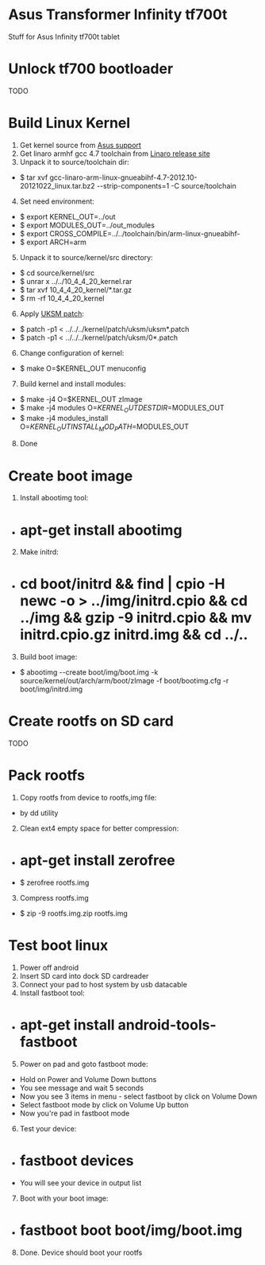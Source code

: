 Asus Transformer Infinity tf700t
================================

Stuff for Asus Infinity tf700t tablet

# Unlock tf700 bootloader
TODO

# Build Linux Kernel
1. Get kernel source from [Asus support](http://support.asus.com/Download.aspx?SLanguage=en&m=ASUS+Transformer+Pad+Infinity+TF700T&p=28&s=1)
2. Get linaro armhf gcc 4.7 toolchain from [Linaro release site](http://www.linaro.org/downloads/)
3. Unpack it to source/toolchain dir:
  * $ tar xvf gcc-linaro-arm-linux-gnueabihf-4.7-2012.10-20121022_linux.tar.bz2 --strip-components=1 -C source/toolchain
4. Set need environment:
  * $ export KERNEL_OUT=../out
  * $ export MODULES_OUT=../out_modules
  * $ export CROSS_COMPILE=../../toolchain/bin/arm-linux-gnueabihf-
  * $ export ARCH=arm
5. Unpack it to source/kernel/src directory:
  * $ cd source/kernel/src
  * $ unrar x ../../10_4_4_20_kernel.rar
  * $ tar xvf 10_4_4_20_kernel/*.tar.gz
  * $ rm -rf 10_4_4_20_kernel
6. Apply [UKSM patch](http://kerneldedup.org/projects/uksm/download/):
  * $ patch -p1 < ../../../kernel/patch/uksm/uksm*.patch
  * $ patch -p1 < ../../../kernel/patch/uksm/0*.patch
6. Change configuration of kernel:
  * $ make O=$KERNEL_OUT menuconfig
7. Build kernel and install modules:
  * $ make -j4 O=$KERNEL_OUT zImage
  * $ make -j4 modules O=$KERNEL_OUT DESTDIR=$MODULES_OUT
  * $ make -j4 modules_install O=$KERNEL_OUT INSTALL_MOD_PATH=$MODULES_OUT
8. Done

# Create boot image
1. Install abootimg tool:
  * # apt-get install abootimg
2. Make initrd:
  * # cd boot/initrd && find | cpio -H newc -o > ../img/initrd.cpio && cd ../img && gzip -9 initrd.cpio && mv initrd.cpio.gz initrd.img && cd ../..
3. Build boot image:
  * $ abootimg --create boot/img/boot.img -k source/kernel/out/arch/arm/boot/zImage -f boot/bootimg.cfg -r boot/img/initrd.img

# Create rootfs on SD card
TODO

# Pack rootfs
1. Copy rootfs from device to rootfs,img file:
  * by dd utility
2. Clean ext4 empty space for better compression:
  * # apt-get install zerofree
  * $ zerofree rootfs.img
3. Compress rootfs.img
  * $ zip -9 rootfs.img.zip rootfs.img

# Test boot linux
1. Power off android
2. Insert SD card into dock SD cardreader
3. Connect your pad to host system by usb datacable
4. Install fastboot tool:
  * # apt-get install android-tools-fastboot
5. Power on pad and goto fastboot mode:
  * Hold on Power and Volume Down buttons
  * You see message and wait 5 seconds
  * Now you see 3 items in menu - select fastboot by click on Volume Down
  * Select fastboot mode by click on Volume Up button
  * Now you're pad in fastboot mode
6. Test your device:
  * # fastboot devices
  * You will see your device in output list
7. Boot with your boot image:
  * # fastboot boot boot/img/boot.img
8. Done. Device should boot your rootfs

